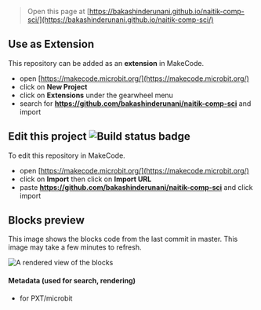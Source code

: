 
> Open this page at [https://bakashinderunani.github.io/naitik-comp-sci/](https://bakashinderunani.github.io/naitik-comp-sci/)

## Use as Extension

This repository can be added as an **extension** in MakeCode.

* open [https://makecode.microbit.org/](https://makecode.microbit.org/)
* click on **New Project**
* click on **Extensions** under the gearwheel menu
* search for **https://github.com/bakashinderunani/naitik-comp-sci** and import

## Edit this project ![Build status badge](https://github.com/bakashinderunani/naitik-comp-sci/workflows/MakeCode/badge.svg)

To edit this repository in MakeCode.

* open [https://makecode.microbit.org/](https://makecode.microbit.org/)
* click on **Import** then click on **Import URL**
* paste **https://github.com/bakashinderunani/naitik-comp-sci** and click import

## Blocks preview

This image shows the blocks code from the last commit in master.
This image may take a few minutes to refresh.

![A rendered view of the blocks](https://github.com/bakashinderunani/naitik-comp-sci/raw/master/.github/makecode/blocks.png)

#### Metadata (used for search, rendering)

* for PXT/microbit
<script src="https://makecode.com/gh-pages-embed.js"></script><script>makeCodeRender("{{ site.makecode.home_url }}", "{{ site.github.owner_name }}/{{ site.github.repository_name }}");</script>
